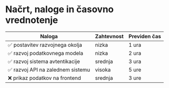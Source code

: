 # Načrt, naloge in časovno vrednotenje

| Naloga | Zahtevnost | Previden čas |
| ------ | ---------- | ------------ |
| ✅ postavitev razvojnega okolja | nizka | 1 ura |
| ✅ razvoj podatkovnega modela | nizka | 2 ura |
| ✅ razvoj sistema avtentikacije | srednja | 3 ura |
| ✅ razvoj API na zalednem sistemu | visoka | 5 ure |
| ❌ prikaz podatkov na frontend | srednja | 3 ure |